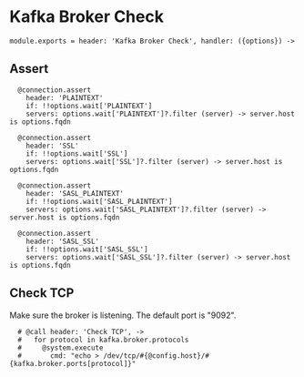 
# Kafka Broker Check

    module.exports = header: 'Kafka Broker Check', handler: ({options}) ->

## Assert
      
      @connection.assert
        header: 'PLAINTEXT'
        if: !!options.wait['PLAINTEXT']
        servers: options.wait['PLAINTEXT']?.filter (server) -> server.host is options.fqdn
              
      @connection.assert
        header: 'SSL'
        if: !!options.wait['SSL']
        servers: options.wait['SSL']?.filter (server) -> server.host is options.fqdn
      
      @connection.assert
        header: 'SASL_PLAINTEXT'
        if: !!options.wait['SASL_PLAINTEXT']
        servers: options.wait['SASL_PLAINTEXT']?.filter (server) -> server.host is options.fqdn
              
      @connection.assert
        header: 'SASL_SSL'
        if: !!options.wait['SASL_SSL']
        servers: options.wait['SASL_SSL']?.filter (server) -> server.host is options.fqdn

## Check TCP

Make sure the broker is listening. The default port is "9092".

      # @call header: 'Check TCP', ->
      #   for protocol in kafka.broker.protocols
      #     @system.execute
      #       cmd: "echo > /dev/tcp/#{@config.host}/#{kafka.broker.ports[protocol]}"
